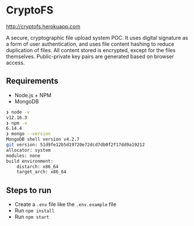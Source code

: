 # CryptoFS

http://cryptofs.herokuapp.com

A secure, cryptographic file upload system POC. It uses digital signature as a form of user authentication, and uses file content hashing to reduce duplication of files. All content stored is encrypted, except for the files themselves.
Public-private key pairs are generated based on browser access.

## Requirements

- Node.js + NPM
- MongoDB

```sh
❯ node -v
v12.16.3
❯ npm -v
6.14.4
❯ mongo --version
MongoDB shell version v4.2.7
git version: 51d9fe12b5d19720e72dcd7db0f2f17dd9a19212
allocator: system
modules: none
build environment:
    distarch: x86_64
    target_arch: x86_64

```

## Steps to run

- Create a `.env` file like the `.env.example` file
- Run `npm install`
- Run `npm start`
